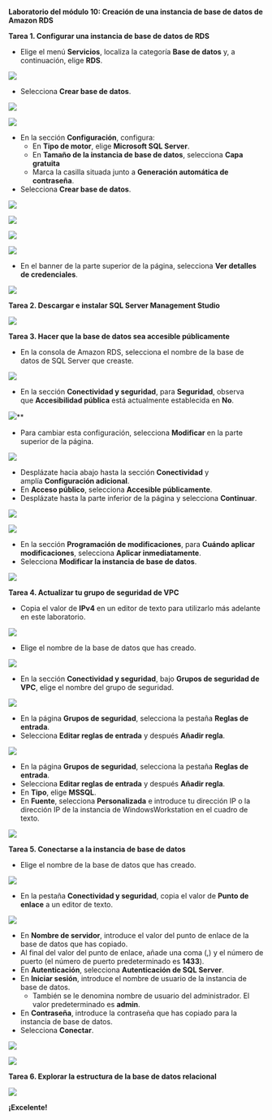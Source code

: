 ﻿**Laboratorio del módulo 10: Creación de una instancia de base de datos de Amazon RDS**

**Tarea 1. Configurar una instancia de base de datos de RDS**

- Elige el menú **Servicios**, localiza la categoría **Base de datos** y, a continuación, elige **RDS**.

![](Aspose.Words.bdd961be-cda2-4675-9fac-e6352844873f.001.png)

- Selecciona **Crear base de datos**.

![](Aspose.Words.bdd961be-cda2-4675-9fac-e6352844873f.002.png)

![](Aspose.Words.bdd961be-cda2-4675-9fac-e6352844873f.003.png)

- En la sección **Configuración**, configura:
  - En **Tipo de motor**, elige **Microsoft SQL Server**.
  - En **Tamaño de la instancia de base de datos**, selecciona **Capa gratuita**
  - Marca la casilla situada junto a **Generación automática de contraseña**.
- Selecciona **Crear base de datos**.

![](Aspose.Words.bdd961be-cda2-4675-9fac-e6352844873f.004.png)

![](Aspose.Words.bdd961be-cda2-4675-9fac-e6352844873f.005.png)

![](Aspose.Words.bdd961be-cda2-4675-9fac-e6352844873f.006.png)

![](Aspose.Words.bdd961be-cda2-4675-9fac-e6352844873f.007.png)

- En el banner de la parte superior de la página, selecciona **Ver detalles de credenciales**.

![](Aspose.Words.bdd961be-cda2-4675-9fac-e6352844873f.008.png)

**Tarea 2. Descargar e instalar SQL Server Management Studio**

![](Aspose.Words.bdd961be-cda2-4675-9fac-e6352844873f.009.png)

**Tarea 3. Hacer que la base de datos sea accesible públicamente**

- En la consola de Amazon RDS, selecciona el nombre de la base de datos de SQL Server que creaste.

![](Aspose.Words.bdd961be-cda2-4675-9fac-e6352844873f.010.png)

- En la sección **Conectividad y seguridad**, para **Seguridad**, observa que **Accesibilidad pública** está actualmente establecida en **No**.

![](Aspose.Words.bdd961be-cda2-4675-9fac-e6352844873f.011.png)**


- Para cambiar esta configuración, selecciona **Modificar** en la parte superior de la página.

![](Aspose.Words.bdd961be-cda2-4675-9fac-e6352844873f.012.png)

- Desplázate hacia abajo hasta la sección **Conectividad** y amplía **Configuración adicional**.
- En **Acceso público**, selecciona **Accesible públicamente**.
- Desplázate hasta la parte inferior de la página y selecciona **Continuar**.

![](Aspose.Words.bdd961be-cda2-4675-9fac-e6352844873f.013.png)

![](Aspose.Words.bdd961be-cda2-4675-9fac-e6352844873f.014.png)

- En la sección **Programación de modificaciones**, para **Cuándo aplicar modificaciones**, selecciona **Aplicar inmediatamente**.
- Selecciona **Modificar la instancia de base de datos**.

![](Aspose.Words.bdd961be-cda2-4675-9fac-e6352844873f.015.png)

**Tarea 4. Actualizar tu grupo de seguridad de VPC**

- Copia el valor de **IPv4** en un editor de texto para utilizarlo más adelante en este laboratorio.

![](Aspose.Words.bdd961be-cda2-4675-9fac-e6352844873f.016.png)

- Elige el nombre de la base de datos que has creado.

![](Aspose.Words.bdd961be-cda2-4675-9fac-e6352844873f.017.png)

- En la sección **Conectividad y seguridad**, bajo **Grupos de seguridad de VPC**, elige el nombre del grupo de seguridad.

![](Aspose.Words.bdd961be-cda2-4675-9fac-e6352844873f.018.png)

- En la página **Grupos de seguridad**, selecciona la pestaña **Reglas de entrada**.
- Selecciona **Editar reglas de entrada** y después **Añadir regla**.

![](Aspose.Words.bdd961be-cda2-4675-9fac-e6352844873f.019.png)

- En la página **Grupos de seguridad**, selecciona la pestaña **Reglas de entrada**.
- Selecciona **Editar reglas de entrada** y después **Añadir regla**.
- En **Tipo**, elige **MSSQL**.
- En **Fuente**, selecciona **Personalizada** e introduce tu dirección IP o la dirección IP de la instancia de WindowsWorkstation en el cuadro de texto.

![](Aspose.Words.bdd961be-cda2-4675-9fac-e6352844873f.020.png)

**Tarea 5. Conectarse a la instancia de base de datos**

- Elige el nombre de la base de datos que has creado.

![](Aspose.Words.bdd961be-cda2-4675-9fac-e6352844873f.021.png)

- En la pestaña **Conectividad y seguridad**, copia el valor de **Punto de enlace** a un editor de texto.

![](Aspose.Words.bdd961be-cda2-4675-9fac-e6352844873f.022.png)

- En **Nombre de servidor**, introduce el valor del punto de enlace de la base de datos que has copiado.
- Al final del valor del punto de enlace, añade una coma (,) y el número de puerto (el número de puerto predeterminado es **1433**).
- En **Autenticación**, selecciona **Autenticación de SQL Server**.
- En **Iniciar sesión**, introduce el nombre de usuario de la instancia de base de datos.
  - También se le denomina nombre de usuario del administrador. El valor predeterminado es **admin**.
- En **Contraseña**, introduce la contraseña que has copiado para la instancia de base de datos.
- Selecciona **Conectar**.

![](Aspose.Words.bdd961be-cda2-4675-9fac-e6352844873f.023.png)

![](Aspose.Words.bdd961be-cda2-4675-9fac-e6352844873f.024.png)

**Tarea 6. Explorar la estructura de la base de datos relacional**

![](Aspose.Words.bdd961be-cda2-4675-9fac-e6352844873f.025.png)

**¡Excelente!**

